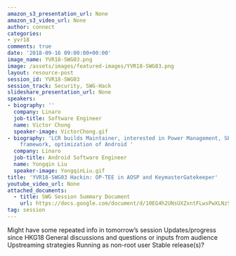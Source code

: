 ```yaml
---
amazon_s3_presentation_url: None
amazon_s3_video_url: None
author: connect
categories:
- yvr18
comments: true
date: '2018-09-16 09:00:00+00:00'
image_name: YVR18-SWG03.png
image: /assets/images/featured-images/YVR18-SWG03.png
layout: resource-post
session_id: YVR18-SWG03
session_track: Security, SWG-Hack
slideshare_presentation_url: None
speakers:
- biography: ''
  company: Linaro
  job-title: Software Engineer
  name: Victor Chong
  speaker-image: VictorChong.gif
- biography: 'LCR builds Maintainer, interested in Power Management, SELinux, android
    framework, optimization of Android '
  company: Linaro
  job-title: Android Software Engineer
  name: Yongqin Liu
  speaker-image: YongqinLiu.gif
title: 'YVR18-SWG03 Hackin: OP-TEE in AOSP and KeymasterGatekeeper'
youtube_video_url: None
attached_documents:
  - title: SWG Session Summary Document
    url: https://docs.google.com/document/d/10EG4h2UNsUXZxntFLwsPwXLNzSfmgMsHXU4y2MYKmH8/
tag: session
---
```


Might have some repeated info in tomorrow’s session
Updates/progress since HKG18
General discussions and questions or inputs from audience
Upstreaming strategies
Running as non-root user
Stable release(s)?
